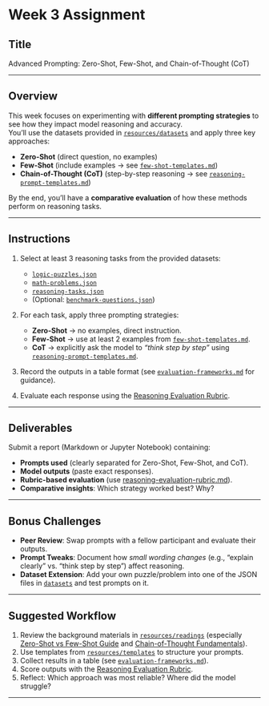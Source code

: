 # Week 3 Assignment

## Title
Advanced Prompting: Zero-Shot, Few-Shot, and Chain-of-Thought (CoT)

---

## Overview
This week focuses on experimenting with **different prompting strategies** to see how they impact model reasoning and accuracy.  
You’ll use the datasets provided in [`resources/datasets`](../resources/datasets) and apply three key approaches:
- **Zero-Shot** (direct question, no examples)
- **Few-Shot** (include examples → see [`few-shot-templates.md`](../resources/templates/few-shot-templates.md))
- **Chain-of-Thought (CoT)** (step-by-step reasoning → see [`reasoning-prompt-templates.md`](../resources/templates/reasoning-prompt-templates.md))

By the end, you’ll have a **comparative evaluation** of how these methods perform on reasoning tasks.

---

## Instructions
1. Select at least 3 reasoning tasks from the provided datasets:  
   - [`logic-puzzles.json`](../resources/datasets/logic-puzzles.json)  
   - [`math-problems.json`](../resources/datasets/math-problems.json)  
   - [`reasoning-tasks.json`](../resources/datasets/reasoning-tasks.json)  
   - (Optional: [`benchmark-questions.json`](../resources/datasets/benchmark-questions.json))  

2. For each task, apply three prompting strategies:  
   - **Zero-Shot** → no examples, direct instruction.  
   - **Few-Shot** → use at least 2 examples from [`few-shot-templates.md`](../resources/templates/few-shot-templates.md).  
   - **CoT** → explicitly ask the model to *“think step by step”* using [`reasoning-prompt-templates.md`](../resources/templates/reasoning-prompt-templates.md).  

3. Record the outputs in a table format (see [`evaluation-frameworks.md`](../resources/templates/evaluation-frameworks.md) for guidance).  

4. Evaluate each response using the [Reasoning Evaluation Rubric](reasoning-evaluation-rubric.md).  

---

## Deliverables
Submit a report (Markdown or Jupyter Notebook) containing:
- **Prompts used** (clearly separated for Zero-Shot, Few-Shot, and CoT).  
- **Model outputs** (paste exact responses).  
- **Rubric-based evaluation** (use [reasoning-evaluation-rubric.md](reasoning-evaluation-rubric.md)).  
- **Comparative insights**: Which strategy worked best? Why?  

---

## Bonus Challenges
- **Peer Review**: Swap prompts with a fellow participant and evaluate their outputs.  
- **Prompt Tweaks**: Document how *small wording changes* (e.g., “explain clearly” vs. “think step by step”) affect reasoning.  
- **Dataset Extension**: Add your own puzzle/problem into one of the JSON files in [`datasets`](../resources/datasets) and test prompts on it.  

---

## Suggested Workflow
1. Review the background materials in [`resources/readings`](../resources/readings) (especially [Zero-Shot vs Few-Shot Guide](../resources/readings/zero-shot-vs-few-shot-guide.md) and [Chain-of-Thought Fundamentals](../resources/readings/chain-of-thought-fundamentals.md)).  
2. Use templates from [`resources/templates`](../resources/templates) to structure your prompts.  
3. Collect results in a table (see [`evaluation-frameworks.md`](../resources/templates/evaluation-frameworks.md)).  
4. Score outputs with the [Reasoning Evaluation Rubric](reasoning-evaluation-rubric.md).  
5. Reflect: Which approach was most reliable? Where did the model struggle?  

---
